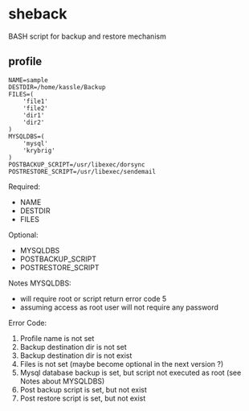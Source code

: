 # sheback

BASH script for backup and restore mechanism

## profile

```
NAME=sample
DESTDIR=/home/kassle/Backup
FILES=(
    'file1'
    'file2'
    'dir1'
    'dir2'
)
MYSQLDBS=(
    'mysql'
    'krybrig'
)
POSTBACKUP_SCRIPT=/usr/libexec/dorsync
POSTRESTORE_SCRIPT=/usr/libexec/sendemail
```

Required:

- NAME
- DESTDIR
- FILES

Optional:

- MYSQLDBS
- POSTBACKUP_SCRIPT
- POSTRESTORE_SCRIPT

Notes MYSQLDBS:

- will require root or script return error code 5
- assuming access as root user will not require any password

Error Code:

1. Profile name is not set
2. Backup destination dir is not set
3. Backup destination dir is not exist
4. Files is not set (maybe become optional in the next version ?)
5. Mysql database backup is set, but script not executed as root (see Notes about MYSQLDBS)
6. Post backup script is set, but not exist
7. Post restore script is set, but not exist